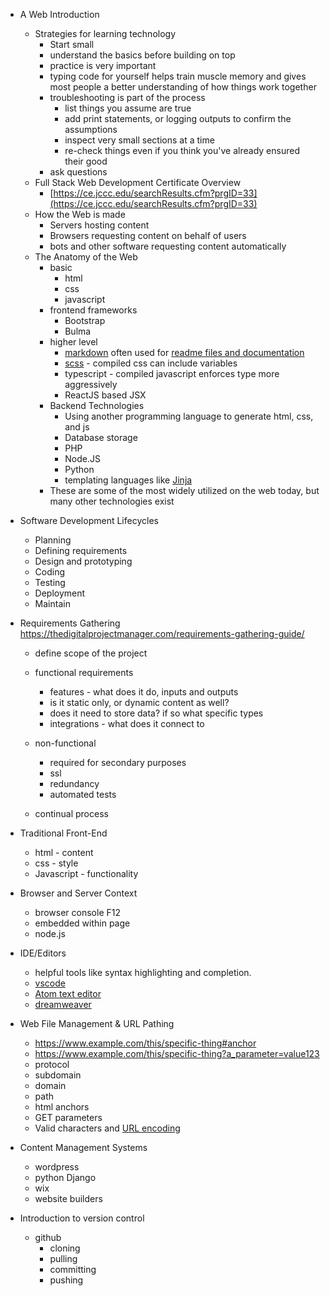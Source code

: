 - A Web Introduction
    - Strategies for learning technology
        - Start small
        - understand the basics before building on top
        - practice is very important
        - typing code for yourself helps train muscle memory and gives most people a better understanding of how things work together
        - troubleshooting is part of the process
            - list things you assume are true
            - add print statements, or logging outputs to confirm the assumptions
            - inspect very small sections at a time
            - re-check things even if you think you've already ensured their good
        - ask questions
    - Full Stack Web Development Certificate Overview
        - [https://ce.jccc.edu/searchResults.cfm?prgID=33](https://ce.jccc.edu/searchResults.cfm?prgID=33)
    - How the Web is made
        - Servers hosting content
        - Browsers requesting content on behalf of users
        - bots and other software requesting content automatically
    - The Anatomy of the Web
        - basic
            - html
            - css
            - javascript
        - frontend frameworks
            - Bootstrap
            - Bulma
        - higher level
            - [markdown](https://www.mkdocs.org/) often used for [readme files and documentation](https://github.com/mkdocs/mkdocs)
            - [scss](https://sass-lang.com/guide) - compiled css can include variables
            - typescript - compiled javascript enforces type more aggressively
            - ReactJS based JSX
        - Backend Technologies
            - Using another programming language to generate html, css, and js
            - Database storage
            - PHP
            - Node.JS
            - Python
            - templating languages like [Jinja](https://realpython.com/primer-on-jinja-templating/)
        - These are some of the most widely utilized on the web today, but many other technologies exist 

- Software Development Lifecycles
    - Planning
    - Defining requirements
    - Design and prototyping
    - Coding
    - Testing
    - Deployment
    - Maintain
    
- Requirements Gathering
    https://thedigitalprojectmanager.com/requirements-gathering-guide/
    - define scope of the project
    - functional requirements
        - features - what does it do, inputs and outputs
        - is it static only, or dynamic content as well?
        - does it need to store data? if so what specific types
        - integrations - what does it connect to
      
    - non-functional 
        - required for secondary purposes
        - ssl 
        - redundancy
        - automated tests
    
    - continual process
    
- Traditional Front-End
    - html - content
    - css - style
    - Javascript - functionality
    
- Browser and Server Context
    - browser console F12
    - embedded within page
    - node.js
- IDE/Editors
    - helpful tools like syntax highlighting and completion.
    - [vscode](https://code.visualstudio.com/)
    - [Atom text editor](https://atom.io/)
    - [dreamweaver](https://www.youtube.com/watch?v=T-oovphW0vw)
- Web File Management & URL Pathing
    - https://www.example.com/this/specific-thing#anchor
    - https://www.example.com/this/specific-thing?a_parameter=value123
    - protocol
    - subdomain
    - domain
    - path
    - html anchors
    - GET parameters
    - Valid characters and [URL encoding](https://www.w3schools.com/tags/ref_urlencode.ASP)
- Content Management Systems
    - wordpress
    - python Django
    - wix
    - website builders
- Introduction to version control
    - github
        - cloning
        - pulling
        - committing
        - pushing
